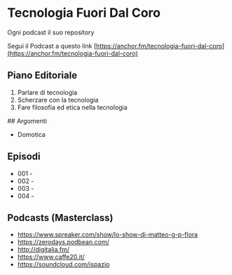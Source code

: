 # Tecnologia Fuori Dal Coro
Ogni podcast il suo repository

Segui il Podcast a questo link [https://anchor.fm/tecnologia-fuori-dal-coro](https://anchor.fm/tecnologia-fuori-dal-coro)

## Piano Editoriale

1. Parlare di tecnologia
2. Scherzare con la tecnologia
3. Fare filosofia ed etica nella tecnologia

## Argomenti
- Domotica

## Episodi

- 001 -  
- 002 -
- 003 -
- 004 -

## Podcasts (Masterclass)

- https://www.spreaker.com/show/lo-show-di-matteo-g-p-flora
- https://zerodays.podbean.com/
- http://digitalia.fm/
- https://www.caffe20.it/
- https://soundcloud.com/ispazio
